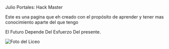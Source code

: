 Julio Portales: Hack Master

Este es una pagina que eh creado con el propósito de aprender y tener mas conocimiento aparte del que tengo

El Futuro Depende Del Esfuerzo Del presente.



![Foto del Liceo](http://www.desontis.com/wp-content/uploads/2014/02/Fondos-animados-3D.jpg "titulo") 





